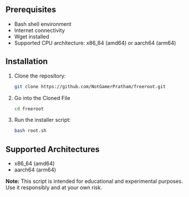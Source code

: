 ## Prerequisites

- Bash shell environment
- Internet connectivity
- Wget installed
- Supported CPU architecture: x86_64 (amd64) or aarch64 (arm64)

## Installation

1. Clone the repository:

    ```sh
    git clone https://github.com/NotGamerPratham/freeroot.git
    ```
2. Go into the Cloned File
    ```sh
    cd freeroot
    ```
3. Run the installer script:

    ```sh
    bash root.sh
    ```

## Supported Architectures

- x86_64 (amd64)
- aarch64 (arm64)

**Note:** This script is intended for educational and experimental purposes. Use it responsibly and at your own risk.

